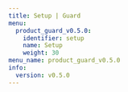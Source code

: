 ```yaml
---
title: Setup | Guard
menu:
  product_guard_v0.5.0:
    identifier: setup
    name: Setup
    weight: 30
menu_name: product_guard_v0.5.0
info:
  version: v0.5.0
---
```


